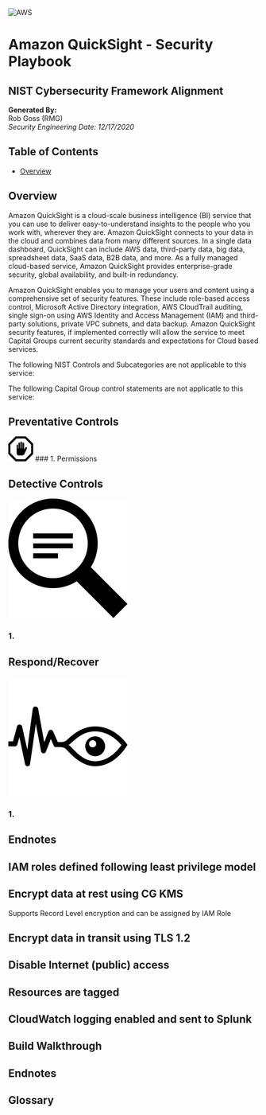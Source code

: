 <img src="https://a0.awsstatic.com/libra-css/images/logos/aws_logo_smile_1200x630.png" alt="AWS" width="250"/>

# Amazon QuickSight - Security Playbook <!-- omit in toc -->
## NIST Cybersecurity Framework Alignment <!-- omit in toc -->

**Generated By:**  
Rob Goss (RMG)  
*Security Engineering*
*Date: 12/17/2020*

## Table of Contents <!-- omit in toc -->
- [Overview](#overview)


## Overview
Amazon QuickSight is a cloud-scale business intelligence (BI) service that you can use to deliver easy-to-understand insights to the people who you work with, wherever they are. Amazon QuickSight connects to your data in the cloud and combines data from many different sources. In a single data dashboard, QuickSight can include AWS data, third-party data, big data, spreadsheet data, SaaS data, B2B data, and more. As a fully managed cloud-based service, Amazon QuickSight provides enterprise-grade security, global availability, and built-in redundancy. 

Amazon QuickSight enables you to manage your users and content using a comprehensive set of security features. These include role-based access control, Microsoft Active Directory integration, AWS CloudTrail auditing, single sign-on using AWS Identity and Access Management (IAM) and third-party solutions, private VPC subnets, and data backup. Amazon QuickSight security features, if implemented correctly will allow the service to meet Capital Groups current security standards and expectations for Cloud based services.

The following NIST Controls and Subcategories are not applicable to this service:  

The following Capital Group control statements are not applicatle to this service: 

## Preventative Controls
<img src="/docs/img/Prevent.png " width="50">
### 1. Permissions

## Detective Controls
![alt text](/docs/img/Detect.png "Detect")
### 1. 

## Respond/Recover
![alt text](/docs/img/Monitor.png "Recover")
### 1. 

## Endnotes

## IAM roles defined following least privilege model

## Encrypt data at rest using CG KMS
Supports Record Level encryption and can be assigned by IAM Role

## Encrypt data in transit using TLS 1.2

## Disable Internet (public) access

## Resources are tagged

## CloudWatch logging enabled and sent to Splunk

## Build Walkthrough

## Endnotes

## Glossary